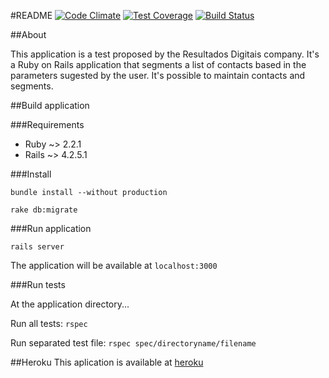 #README [![Code Climate](https://codeclimate.com/github/gabriel-augusto/rd_chalange/badges/gpa.svg)](https://codeclimate.com/github/gabriel-augusto/rd_chalange)      [![Test Coverage](https://codeclimate.com/github/gabriel-augusto/rd_chalange/badges/coverage.svg)](https://codeclimate.com/github/gabriel-augusto/rd_chalange/coverage)     [![Build Status](https://travis-ci.org/gabriel-augusto/rd_chalange.svg?branch=master)](https://travis-ci.org/gabriel-augusto/rd_chalange)

##About

This application is a test proposed by the Resultados Digitais company. It's a Ruby on Rails application that segments a list of contacts based in the parameters sugested by the user. It's possible to maintain contacts and segments.

##Build application

###Requirements

* Ruby ~> 2.2.1
* Rails ~> 4.2.5.1

###Install

```bundle install --without production```

```rake db:migrate```

###Run application

```rails server```

The application will be available at ```localhost:3000```

###Run tests

At the application directory...

Run all tests: ```rspec```

Run separated test file: ```rspec spec/directoryname/filename```

##Heroku
This aplication is available at [heroku](https://rdchallenge.herokuapp.com)
